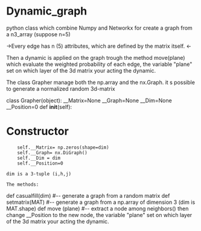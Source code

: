 # Dynamic_graph

python class which combine Numpy and Networkx for create a graph from a n3_array (suppose n=5)

->Every edge has n (5) attributes, which are defined by the matrix itself. <-

Then a dynamic is applied on the graph trough the method move(plane) which evaluate the weighted probability of each edge, the variable "plane" set on which layer of the 3d matrix your acting the dynamic.

The class Grapher manage both the np.array and the nx.Graph.
it s possible to generate a normalized random 3d-matrix

class Grapher(object):
    __Matrix=None
    __Graph=None
    __Dim=None
    __Position=0
    def __init__(self):
#        Constructor
        self.__Matrix= np.zeros(shape=dim)
        self.__Graph= nx.DiGraph()
        self.__Dim = dim
        self.__Position=0

    dim is a 3-tuple (i,h,j) 

    The methods:
def casualfill(dim) 
    #-- generate a graph from a random matrix
def setmatrix(MAT) 
    #-- generate a graph from a np.array of dimension 3 (dim is MAT.shape)
def move (plane) 
    #-- extract a node among neighbors() then change __Position to the new node, the variable "plane" set on which layer of the 3d matrix your acting the dynamic.

